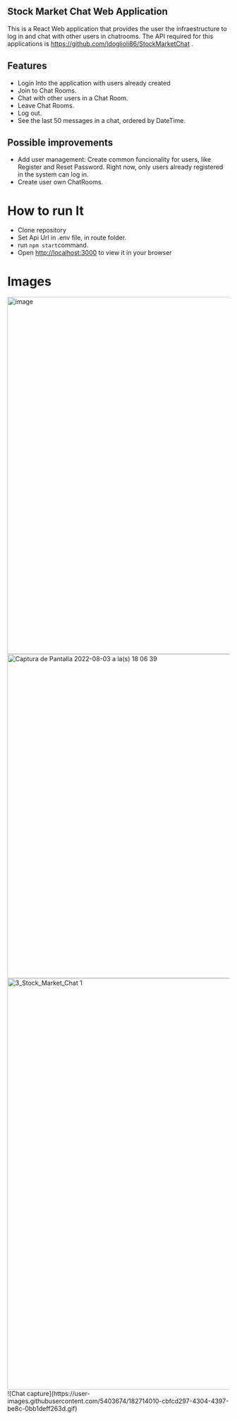 ## Stock Market Chat Web Application
This is a React Web application that provides the user the infraestructure to log in and chat with other users in chatrooms. The API required for this applications is https://github.com/ldoglioli86/StockMarketChat .

## Features
* Login Into the application with users already created 
* Join to Chat Rooms.
* Chat with other users in a Chat Room.
* Leave Chat Rooms.
* Log out.
* See the last 50 messages in a chat, ordered by DateTime.

## Possible improvements
* Add user management: Create common funcionality for users, like Register and Reset Password. Right now, only users already registered in the system can log in.
* Create user own ChatRooms.

# How to run It
* Clone repository
* Set Api Url in .env file, in route folder.
* run `npm start`command.
* Open [http://localhost:3000](http://localhost:3000) to view it in your browser

# Images
<img width="809" alt="image" src="https://user-images.githubusercontent.com/5403674/182713804-6a60ac11-09e7-4299-94ab-98d7d1c7024c.png">
<img width="734" alt="Captura de Pantalla 2022-08-03 a la(s) 18 06 39" src="https://user-images.githubusercontent.com/5403674/182713857-7189a7d5-7e20-4ebe-aa92-06c4f1720603.png">
<img width="932" alt="3_Stock_Market_Chat 1" src="https://user-images.githubusercontent.com/5403674/182713908-a27698c1-0f5e-494c-9c33-90e0dc6e5e52.png">
![Chat capture](https://user-images.githubusercontent.com/5403674/182714010-cbfcd297-4304-4397-be8c-0bb1deff263d.gif)

